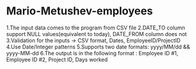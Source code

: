 # Mario-Metushev-employees

1.The input data comes to the program from CSV file
2.DATE_TO column support NULL values(equivalent to today), DATE_FROM column does not
3.Validation for the inputs -> CSV format, Dates, EmployeeID/ProjectID
4.Use Date/Integer patterns
5.Supports two date formats: yyyy/MM/dd && yyyy-MM-dd
6.The output is in the following format : Employee ID #1, Employee ID #2, Project ID, Days worked
 
